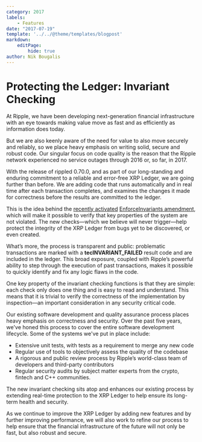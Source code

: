 ```yaml
---
category: 2017
labels:
    - Features
date: "2017-07-19"
template: '../../@theme/templates/blogpost'
markdown:
    editPage:
        hide: true
author: Nik Bougalis
---
```

# Protecting the Ledger: Invariant Checking

At Ripple, we have been developing next-generation financial infrastructure with an eye towards making value move as fast and as efficiently as information does today.

But we are also keenly aware of the need for value to also move securely and reliably, so we place heavy emphasis on writing solid, secure and robust code. Our singular focus on code quality is the reason that the Ripple network experienced no service outages through 2016 or, so far, in 2017.

With the release of rippled 0.70.0, and as part of our long-standing and enduring commitment to a reliable and error-free XRP Ledger, we are going further than before. We are adding code that runs automatically and in real time after each transaction completes, and examines the changes it made for correctness before the results are committed to the ledger.

This is the idea behind the [recently activated](https://xrpcharts.ripple.com/#/transactions/17593B03F7D3283966F3C0ACAF4984F26E9D884C9A202097DAED0523908E76C6) [EnforceInvariants amendment](/resources/known-amendments.md#enforceinvariants), which will make it possible to verify that key properties of the system are not violated. The new checks—which we believe will never trigger—help protect the integrity of the XRP Ledger from bugs yet to be discovered, or even created.

What’s more, the process is transparent and public: problematic transactions are marked with a **tecINVARIANT_FAILED** result code and are included in the ledger. This broad exposure, coupled with Ripple’s powerful ability to step through the execution of past transactions, makes it possible to quickly identify and fix any logic flaws in the code.

One key property of the invariant checking functions is that they are simple: each check only does one thing and is easy to read and understand. This means that it is trivial to verify the correctness of the implementation by inspection—an important consideration in any security critical code.

Our existing software development and quality assurance process places heavy emphasis on correctness and security. Over the past five years, we've honed this process to cover the entire software development lifecycle. Some of the systems we've put in place include:

- Extensive unit tests, with tests as a requirement to merge any new code
- Regular use of tools to objectively assess the quality of the codebase
- A rigorous and public review process by Ripple’s world-class team of developers and third-party contributors
- Regular security audits by subject matter experts from the crypto, fintech and C++ communities.

The new invariant checking sits atop and enhances our existing process by extending real-time protection to the XRP Ledger to help ensure its long-term health and security.

As we continue to improve the XRP Ledger by adding new features and by further improving performance, we will also work to refine our process to help ensure that the financial infrastructure of the future will not only be fast, but also robust and secure.
